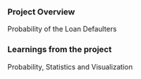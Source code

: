 ### Project Overview

  Probability of the Loan Defaulters


### Learnings from the project

 Probability, Statistics and Visualization


